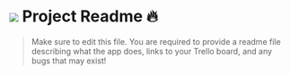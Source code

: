 # ![](https://ga-dash.s3.amazonaws.com/production/assets/logo-9f88ae6c9c3871690e33280fcf557f33.png) Project Readme :fire:

> Make sure to edit this file. You are required to provide a readme file describing what the app does, links to your Trello board, and any bugs that may exist!

